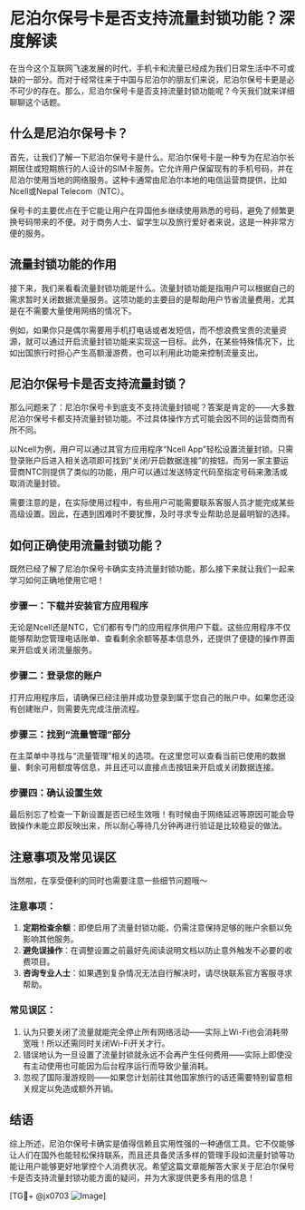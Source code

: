 # 尼泊尔保号卡是否支持流量封锁功能？深度解读

在当今这个互联网飞速发展的时代，手机卡和流量已经成为我们日常生活中不可或缺的一部分。而对于经常往来于中国与尼泊尔的朋友们来说，尼泊尔保号卡更是必不可少的存在。那么，尼泊尔保号卡是否支持流量封锁功能呢？今天我们就来详细聊聊这个话题。

## 什么是尼泊尔保号卡？

首先，让我们了解一下尼泊尔保号卡是什么。尼泊尔保号卡是一种专为在尼泊尔长期居住或短期旅行的人设计的SIM卡服务。它允许用户保留现有的手机号码，并在尼泊尔使用当地的网络服务。这种卡通常由尼泊尔本地的电信运营商提供，比如Ncell或Nepal Telecom（NTC）。

保号卡的主要优点在于它能让用户在异国他乡继续使用熟悉的号码，避免了频繁更换号码带来的不便。对于商务人士、留学生以及旅行爱好者来说，这是一种非常方便的服务。

## 流量封锁功能的作用

接下来，我们来看看流量封锁功能是什么。流量封锁功能是指用户可以根据自己的需求暂时关闭数据流量服务。这项功能的主要目的是帮助用户节省流量费用，尤其是在不需要大量使用网络的情况下。

例如，如果你只是偶尔需要用手机打电话或者发短信，而不想浪费宝贵的流量资源，就可以通过开启流量封锁功能来实现这一目标。此外，在某些特殊情况下，比如出国旅行时担心产生高额漫游费，也可以利用此功能来控制流量支出。

## 尼泊尔保号卡是否支持流量封锁？

那么问题来了：尼泊尔保号卡到底支不支持流量封锁呢？答案是肯定的——大多数尼泊尔保号卡都支持流量封锁功能。不过具体操作方式可能会因不同的运营商而有所不同。

以Ncell为例，用户可以通过其官方应用程序“Ncell App”轻松设置流量封锁。只需登录账户后进入相关选项即可找到“关闭/开启数据连接”的按钮。而另一家主要运营商NTC则提供了类似的功能，用户可以通过发送特定代码至指定号码来激活或取消流量封锁。

需要注意的是，在实际使用过程中，有些用户可能需要联系客服人员才能完成某些高级设置。因此，在遇到困难时不要犹豫，及时寻求专业帮助总是最明智的选择。

## 如何正确使用流量封锁功能？

既然已经了解了尼泊尔保号卡确实支持流量封锁功能，那么接下来就让我们一起来学习如何正确地使用它吧！

### 步骤一：下载并安装官方应用程序
无论是Ncell还是NTC，它们都有专门的应用程序供用户下载。这些应用程序不仅能够帮助您管理电话账单、查看剩余余额等基本信息外，还提供了便捷的操作界面来开启或关闭流量服务。

### 步骤二：登录您的账户
打开应用程序后，请确保已经注册并成功登录到属于您自己的账户中。如果您还没有创建账户，则需要先完成注册流程。

### 步骤三：找到“流量管理”部分
在主菜单中寻找与“流量管理”相关的选项。在这里您可以查看当前已使用的数据量、剩余可用额度等信息，并且还可以直接点击按钮来开启或关闭数据连接。

### 步骤四：确认设置生效
最后别忘了检查一下新设置是否已经生效哦！有时候由于网络延迟等原因可能会导致操作未能立即反映出来，所以耐心等待几分钟再进行验证是比较稳妥的做法。

## 注意事项及常见误区

当然啦，在享受便利的同时也需要注意一些细节问题哦～

### 注意事项：
1. **定期检查余额**：即使启用了流量封锁功能，仍需注意保持足够的账户余额以免影响其他服务。
2. **避免误操作**：在调整设置之前最好先阅读说明文档以防止意外触发不必要的收费项目。
3. **咨询专业人士**：如果遇到复杂情况无法自行解决时，请尽快联系官方客服寻求帮助。

### 常见误区：
1. 认为只要关闭了流量就能完全停止所有网络活动——实际上Wi-Fi也会消耗带宽哦！所以还需同时关闭Wi-Fi开关才行。
2. 错误地认为一旦设置了流量封锁就永远不会再产生任何费用——实际上即使没有主动使用也可能因为后台程序运行而导致少量消耗。
3. 忽视了国际漫游规则——如果您计划前往其他国家旅行的话还需要特别留意相关规定以免造成额外开销。

## 结语

综上所述，尼泊尔保号卡确实是值得信赖且实用性强的一种通信工具。它不仅能够让人们在国外也能轻松保持联系，而且还具备灵活多样的管理手段如流量封锁等功能让用户能够更好地掌控个人消费状况。希望这篇文章能解答大家关于尼泊尔保号卡是否支持流量封锁功能方面的疑问，并为大家提供更多有用的信息！

[TG💪+ @jx0703 ![Image](https://github.com/user-attachments/assets/dbca1d08-cadb-493c-b0ec-ad6f7a83f270)]